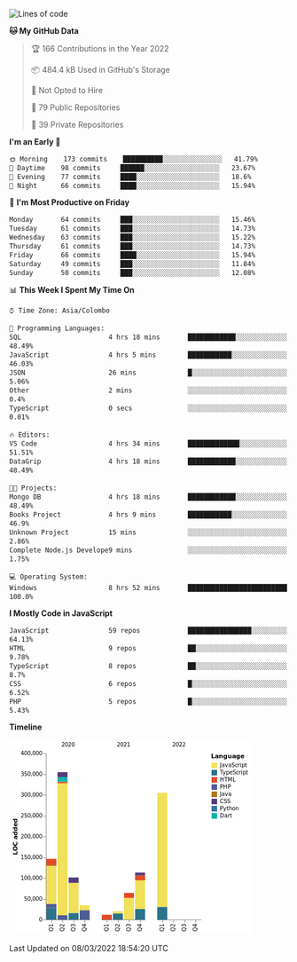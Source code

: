 
<!--START_SECTION:waka-->
![Lines of code](https://img.shields.io/badge/From%20Hello%20World%20I%27ve%20Written-1%20Million%20lines%20of%20code-blue)

**🐱 My GitHub Data** 

> 🏆 166 Contributions in the Year 2022
 > 
> 📦 484.4 kB Used in GitHub's Storage 
 > 
> 🚫 Not Opted to Hire
 > 
> 📜 79 Public Repositories 
 > 
> 🔑 39 Private Repositories  
 > 
**I'm an Early 🐤** 

```text
🌞 Morning    173 commits    ██████████░░░░░░░░░░░░░░░   41.79% 
🌆 Daytime    98 commits     ██████░░░░░░░░░░░░░░░░░░░   23.67% 
🌃 Evening    77 commits     ████░░░░░░░░░░░░░░░░░░░░░   18.6% 
🌙 Night      66 commits     ████░░░░░░░░░░░░░░░░░░░░░   15.94%

```
📅 **I'm Most Productive on Friday** 

```text
Monday       64 commits     ███░░░░░░░░░░░░░░░░░░░░░░   15.46% 
Tuesday      61 commits     ███░░░░░░░░░░░░░░░░░░░░░░   14.73% 
Wednesday    63 commits     ███░░░░░░░░░░░░░░░░░░░░░░   15.22% 
Thursday     61 commits     ███░░░░░░░░░░░░░░░░░░░░░░   14.73% 
Friday       66 commits     ████░░░░░░░░░░░░░░░░░░░░░   15.94% 
Saturday     49 commits     ███░░░░░░░░░░░░░░░░░░░░░░   11.84% 
Sunday       50 commits     ███░░░░░░░░░░░░░░░░░░░░░░   12.08%

```


📊 **This Week I Spent My Time On** 

```text
⌚︎ Time Zone: Asia/Colombo

💬 Programming Languages: 
SQL                      4 hrs 18 mins       ████████████░░░░░░░░░░░░░   48.49% 
JavaScript               4 hrs 5 mins        ███████████░░░░░░░░░░░░░░   46.03% 
JSON                     26 mins             █░░░░░░░░░░░░░░░░░░░░░░░░   5.06% 
Other                    2 mins              ░░░░░░░░░░░░░░░░░░░░░░░░░   0.4% 
TypeScript               0 secs              ░░░░░░░░░░░░░░░░░░░░░░░░░   0.01%

🔥 Editors: 
VS Code                  4 hrs 34 mins       █████████████░░░░░░░░░░░░   51.51% 
DataGrip                 4 hrs 18 mins       ████████████░░░░░░░░░░░░░   48.49%

🐱‍💻 Projects: 
Mongo DB                 4 hrs 18 mins       ████████████░░░░░░░░░░░░░   48.49% 
Books Project            4 hrs 9 mins        ███████████░░░░░░░░░░░░░░   46.9% 
Unknown Project          15 mins             ░░░░░░░░░░░░░░░░░░░░░░░░░   2.86% 
Complete Node.js Develope9 mins              ░░░░░░░░░░░░░░░░░░░░░░░░░   1.75%

💻 Operating System: 
Windows                  8 hrs 52 mins       █████████████████████████   100.0%

```

**I Mostly Code in JavaScript** 

```text
JavaScript               59 repos            ████████████████░░░░░░░░░   64.13% 
HTML                     9 repos             ██░░░░░░░░░░░░░░░░░░░░░░░   9.78% 
TypeScript               8 repos             ██░░░░░░░░░░░░░░░░░░░░░░░   8.7% 
CSS                      6 repos             █░░░░░░░░░░░░░░░░░░░░░░░░   6.52% 
PHP                      5 repos             █░░░░░░░░░░░░░░░░░░░░░░░░   5.43%

```


**Timeline**

![Chart not found](https://raw.githubusercontent.com/ccweerasinghe1994/ccweerasinghe1994/master/charts/bar_graph.png) 


 Last Updated on 08/03/2022 18:54:20 UTC
<!--END_SECTION:waka-->

